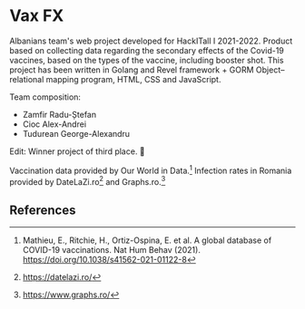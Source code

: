 # Vax FX

Albanians team's web project developed for HackITall I 2021-2022.
Product based on collecting data regarding the secondary effects of the Covid-19 vaccines, based on the types of the vaccine, including booster shot.
This project has been written in Golang and Revel framework + GORM Object–relational mapping program, HTML, CSS and JavaScript.

Team composition:
- Zamfir Radu-Ștefan
- Cioc Alex-Andrei
- Tudurean George-Alexandru

Edit: Winner project of third place. 🥳

Vaccination data provided by Our World in Data.[^1]
Infection rates in Romania provided by DateLaZi.ro[^2] and Graphs.ro.[^3]

## References
[^1]: Mathieu, E., Ritchie, H., Ortiz-Ospina, E. et al. A global database of COVID-19 vaccinations. Nat Hum Behav (2021). https://doi.org/10.1038/s41562-021-01122-8
[^2]: https://datelazi.ro/
[^3]: https://www.graphs.ro/
